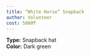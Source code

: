 ```yaml
---
title: “White Horse” Snapback
author: Volunteer
cost: 5000₸
---
```

**Type:** Snapback hat  
**Color:** Dark green  